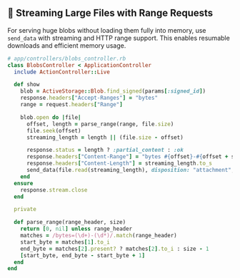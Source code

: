 ## 🚀 Streaming Large Files with Range Requests

For serving huge blobs without loading them fully into memory, use `send_data` with streaming and HTTP range support. This enables resumable downloads and efficient memory usage.

```ruby
# app/controllers/blobs_controller.rb
class BlobsController < ApplicationController
  include ActionController::Live

  def show
    blob = ActiveStorage::Blob.find_signed(params[:signed_id])
    response.headers["Accept-Ranges"] = "bytes"
    range = request.headers["Range"]

    blob.open do |file|
      offset, length = parse_range(range, file.size)
      file.seek(offset)
      streaming_length = length || (file.size - offset)

      response.status = length ? :partial_content : :ok
      response.headers["Content-Range"] = "bytes #{offset}-#{offset + streaming_length - 1}/#{file.size}"
      response.headers["Content-Length"] = streaming_length.to_s
      send_data(file.read(streaming_length), disposition: "attachment", filename: blob.filename.to_s)
    end
  ensure
    response.stream.close
  end

  private

  def parse_range(range_header, size)
    return [0, nil] unless range_header
    matches = /bytes=(\d+)-(\d*)/.match(range_header)
    start_byte = matches[1].to_i
    end_byte = matches[2].present? ? matches[2].to_i : size - 1
    [start_byte, end_byte - start_byte + 1]
  end
end
```